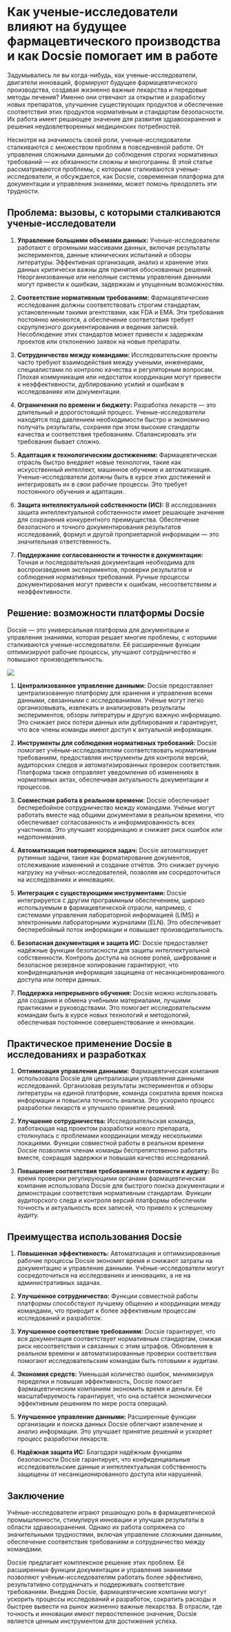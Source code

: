 # Как ученые-исследователи влияют на будущее фармацевтического производства и как Docsie помогает им в работе

Задумывались ли вы когда-нибудь, как ученые-исследователи, двигатели инноваций, формируют будущее фармацевтического производства, создавая жизненно важные лекарства и передовые методы лечения? Именно они отвечают за открытие и разработку новых препаратов, улучшение существующих продуктов и обеспечение соответствия этих продуктов нормативным и стандартам безопасности. Их работа имеет решающее значение для развития здравоохранения и решения неудовлетворенных медицинских потребностей.

Несмотря на значимость своей роли, ученые-исследователи сталкиваются с множеством проблем в повседневной работе. От управления сложными данными до соблюдения строгих нормативных требований — их обязанности сложны и многогранны. В этой статье рассматриваются проблемы, с которыми сталкиваются ученые-исследователи, и обсуждается, как Docsie, современная платформа для документации и управления знаниями, может помочь преодолеть эти трудности.

## Проблема: вызовы, с которыми сталкиваются ученые-исследователи

1. **Управление большими объемами данных:** Ученые-исследователи работают с огромными массивами данных, включая результаты экспериментов, данные клинических испытаний и обзоры литературы. Эффективная организация, анализ и хранение этих данных критически важны для принятия обоснованных решений. Неорганизованные или неполные системы управления данными могут привести к ошибкам, задержкам и упущенным возможностям.

2. **Соответствие нормативным требованиям:** Фармацевтические исследования должны соответствовать строгим стандартам, установленным такими агентствами, как FDA и EMA. Эти требования постоянно меняются, а обеспечение соответствия требует скрупулезного документирования и ведения записей. Несоблюдение этих стандартов может привести к задержкам проектов или отклонению заявок на новые препараты.

3. **Сотрудничество между командами:** Исследовательские проекты часто требуют взаимодействия между учеными, инженерами, специалистами по контролю качества и регуляторным вопросам. Плохая коммуникация или недостаток координации могут привести к неэффективности, дублированию усилий и ошибкам в исследованиях или документации.

4. **Ограничения по времени и бюджету:** Разработка лекарств — это длительный и дорогостоящий процесс. Ученые-исследователи находятся под давлением необходимости быстро и экономично получать результаты, сохраняя при этом высокие стандарты качества и соответствия требованиям. Сбалансировать эти требования бывает сложно.

5. **Адаптация к технологическим достижениям:** Фармацевтическая отрасль быстро внедряет новые технологии, такие как искусственный интеллект, машинное обучение и автоматизация. Ученые-исследователи должны быть в курсе этих достижений и интегрировать их в свои рабочие процессы. Это требует постоянного обучения и адаптации.

6. **Защита интеллектуальной собственности (ИС):** В исследованиях защита интеллектуальной собственности имеет решающее значение для сохранения конкурентного преимущества. Обеспечение безопасного и точного документирования результатов исследований, формул и другой проприетарной информации — это значительная ответственность.

7. **Поддержание согласованности и точности в документации:** Точная и последовательная документация необходима для воспроизведения экспериментов, проверки результатов и соблюдения нормативных требований. Ручные процессы документирования могут привести к ошибкам, несоответствиям и неэффективности.

## Решение: возможности платформы Docsie

Docsie — это универсальная платформа для документации и управления знаниями, которая решает многие проблемы, с которыми сталкиваются ученые-исследователи. Её расширенные функции оптимизируют рабочие процессы, улучшают сотрудничество и повышают производительность.

![](https://cdn.docsie.io/workspace_PxAvC1Uenuc7ad6H3/doc_XyRNLa5cwc5POC0vL/file_j9vL1vpgEng1iqGj4/research_and_development_rd_scientists_2_e28b449f-4199-eda6-983c-35d5828007e9.jpg)

1. **Централизованное управление данными:** Docsie предоставляет централизованную платформу для хранения и управления всеми данными, связанными с исследованиями. Учёные могут легко организовывать, извлекать и анализировать результаты экспериментов, обзоры литературы и другую важную информацию. Это снижает риск потери данных или дублирования и гарантирует, что все члены команды имеют доступ к актуальной информации.

2. **Инструменты для соблюдения нормативных требований:** Docsie помогает учёным-исследователям соответствовать нормативным требованиям, предоставляя инструменты для контроля версий, аудиторских следов и автоматизированных проверок соответствия. Платформа также отправляет уведомления об изменениях в нормативных актах, обеспечивая актуальность документации и процессов.

3. **Совместная работа в реальном времени:** Docsie обеспечивает бесперебойное сотрудничество между командами. Учёные могут работать вместе над общими документами в реальном времени, что обеспечивает согласованность и информированность всех участников. Это улучшает координацию и снижает риск ошибок или недопонимания.

4. **Автоматизация повторяющихся задач:** Docsie автоматизирует рутинные задачи, такие как форматирование документов, отслеживание изменений и создание отчётов. Это снижает ручную нагрузку на учёных-исследователей, позволяя им сосредоточиться на исследованиях и инновациях.

5. **Интеграция с существующими инструментами:** Docsie интегрируется с другим программным обеспечением, широко используемым в фармацевтической отрасли, например, с системами управления лабораторной информацией (LIMS) и электронными лабораторными журналами (ELN). Это обеспечивает бесперебойный поток информации и повышает производительность.

6. **Безопасная документация и защита ИС:** Docsie предоставляет надёжные функции безопасности для защиты интеллектуальной собственности. Контроль доступа на основе ролей, шифрование и безопасное резервное копирование гарантируют, что конфиденциальная информация защищена от несанкционированного доступа или потери данных.

7. **Поддержка непрерывного обучения:** Docsie можно использовать для создания и обмена учебными материалами, лучшими практиками и руководствами. Это помогает исследовательским командам быть в курсе новых технологий и методологий, обеспечивая постоянное совершенствование и инновации.

## Практическое применение Docsie в исследованиях и разработках

1. **Оптимизация управления данными:** Фармацевтическая компания использовала Docsie для централизации управления данными исследований. Организовав результаты экспериментов и обзоры литературы на единой платформе, команда сократила время поиска информации и повысила точность анализа. Это ускорило процесс разработки лекарств и улучшило принятие решений.

2. **Улучшение сотрудничества:** Исследовательская команда, работающая над проектом разработки нового препарата, столкнулась с проблемами координации между несколькими локациями. Функции совместной работы в реальном времени Docsie позволили членам команды беспрепятственно работать вместе, сокращая задержки и повышая качество исследований.

3. **Повышение соответствия требованиям и готовности к аудиту:** Во время проверки регулирующими органами фармацевтическая компания использовала Docsie для быстрого поиска документации и демонстрации соответствия нормативным стандартам. Функции аудиторского следа и контроля версий платформы обеспечили точность и актуальность всех записей, что привело к успешному аудиту.

## Преимущества использования Docsie

1. **Повышенная эффективность:** Автоматизация и оптимизированные рабочие процессы Docsie экономят время и снижают затраты на документацию и управление данными. Учёные-исследователи могут сосредоточиться на исследованиях и инновациях, а не на административных задачах.

2. **Улучшенное сотрудничество:** Функции совместной работы платформы способствуют лучшему общению и координации между командами, что приводит к более эффективным процессам исследований и разработок.

3. **Улучшенное соответствие требованиям:** Docsie гарантирует, что вся документация соответствует нормативным стандартам, снижая риск несоответствия и связанных с этим штрафов. Обновления в реальном времени и автоматизированные проверки соответствия помогают исследовательским командам быть готовыми к аудитам.

4. **Экономия средств:** Уменьшая количество ошибок, минимизируя переделки и повышая эффективность, Docsie помогает фармацевтическим компаниям экономить время и деньги. Её масштабируемость гарантирует, что она остаётся экономически эффективным решением по мере роста операций.

5. **Улучшенное управление данными:** Расширенные функции организации и поиска данных Docsie облегчают извлечение и анализ информации. Это улучшает принятие решений и ускоряет процесс разработки лекарств.

6. **Надёжная защита ИС:** Благодаря надёжным функциям безопасности Docsie гарантирует, что конфиденциальные исследовательские данные и интеллектуальная собственность защищены от несанкционированного доступа или нарушений.

## Заключение

Учёные-исследователи играют решающую роль в фармацевтической промышленности, стимулируя инновации и улучшая результаты в области здравоохранения. Однако их работа сопряжена со значительными трудностями, включая управление сложными данными, обеспечение соответствия требованиям и сотрудничество между командами.

Docsie предлагает комплексное решение этих проблем. Её расширенные функции документации и управления знаниями позволяют учёным-исследователям работать более эффективно, результативно сотрудничать и поддерживать соответствие требованиям. Внедряя Docsie, фармацевтические компании могут ускорить процессы исследований и разработок, сократить расходы и быстрее вывести на рынок жизненно важные лекарства. В отрасли, где точность и инновации имеют первостепенное значение, Docsie является ценным инструментом для достижения успеха.